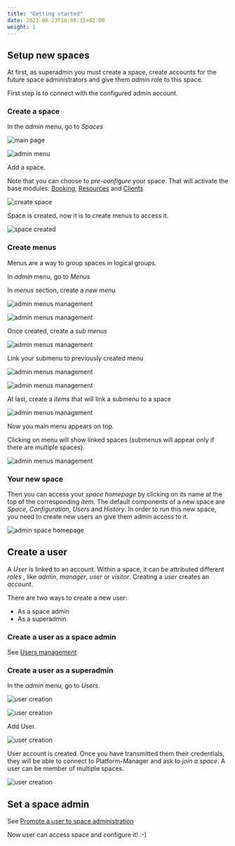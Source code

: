 ```yaml
---
title: "Getting started"
date: 2021-06-23T16:08:15+02:00
weight: 1
---
```

## Setup new spaces

At first, as superadmin you must create a space, create accounts for the future space administrators and give them *admin* role to this space.

First step is to connect with the configured admin account.

### Create a space

In the *admin* menu, go to *Spaces*

![main page](../../install_1.png)

![admin menu](../../install_2.png)

Add a space.

Note that you can choose to *pre-configure* your space. That will activate the base modules: [Booking](../../modules/module/booking/), [Resources](../../modules/module/resources) and [Clients](../../modules/module/clients)

![create space](../../install_3.png)

Space is created, now it is to create menus to access it.

![space created](../../install_4.png)

### Create menus

Menus are a way to group spaces in logical groups.

In *admin* menu, go to *Menus*

In *menus* section, create a *new menu*

![admin menus management](../../install_5.png)

![admin menus management](../../install_6.png)

Once created, create a *sub menus*

![admin menus management](../../install_7.png)

Link your submenu to previously created menu

![admin menus management](../../install_8.png)

![admin menus management](../../install_9.png)

At last, create a *items* that will link a submenu to a space

![admin menus management](../../install_10.png)

Now you main menu appears on top.

Clicking on menu will show linked spaces (submenus will appear only
if there are multiple spaces).

![admin menus management](../../install_11.png)

### Your new space

Then you can access your *space homepage* by clicking on its name at the top of the corresponding *item*.
The default components of a new space are *Space*, *Configuration*, *Users* and *History*.
In order to run this new space, you need to create new users an give them admin access to it.

![admin space homepage](../../install_12.png)

## Create a user

A *User* is linked to an account. Within a space, it can be attributed different *roles* , like *admin*, *manager*, *user* or *visitor*.
Creating a *user* creates an *account*.

There are two ways to create a new user:

- As a space admin
- As a superadmin

### Create a user as a space admin
See [Users management](../../manager/users/#create-a-user-as-a-space-admin)

### Create a user as a superadmin

In the *admin* menu, go to *Users*.

![user creation](../../create_user_1.png)

![user creation](../../create_user_2.png)

Add User.

![user creation](../../create_user_3.png)

User account is created.
Once you have transmitted them their credentials, they will be able to connect to Platform-Manager and ask to *join a space*.
A user can be member of multiple spaces.

![user creation](../../create_user_4.png)

## Set a space admin
See [Promote a user to space administration](../../manager/users/#promote-a-user-to-space-administration)

Now user can access space and configure it! :-)
